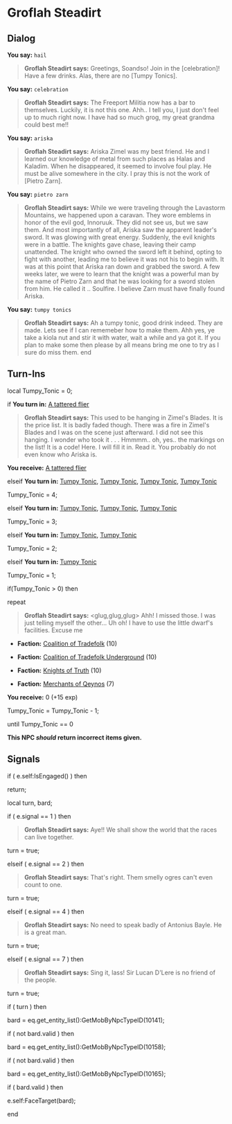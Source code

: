 # Groflah Steadirt
## Dialog

**You say:** `hail`



>**Groflah Steadirt says:** Greetings, Soandso! Join in the [celebration]! Have a few drinks. Alas, there are no [Tumpy Tonics].

**You say:** `celebration`



>**Groflah Steadirt says:** The Freeport Militia now has a bar to themselves. Luckily, it is not this one. Ahh.. I tell you, I just don't feel up to much right now. I have had so much grog, my great grandma could best me!!

**You say:** `ariska`



>**Groflah Steadirt says:** Ariska Zimel was my best friend. He and I learned our knowledge of metal from such places as Halas and Kaladim. When he disappeared, it seemed to involve foul play. He must be alive somewhere in the city. I pray this is not the work of [Pietro Zarn].

**You say:** `pietro zarn`



>**Groflah Steadirt says:** While we were traveling through the Lavastorm Mountains, we happened upon a caravan. They wore emblems in honor of the evil god, Innoruuk. They did not see us, but we saw them. And most importantly of all, Ariska saw the apparent leader's sword. It was glowing with great energy. Suddenly, the evil knights were in a battle. The knights gave chase, leaving their camp unattended. The knight who owned the sword left it behind, opting to fight with another, leading me to believe it was not his to begin with. It was at this point that Ariska ran down and grabbed the sword. A few weeks later, we were to learn that the knight was a powerful man by the name of Pietro Zarn and that he was looking for a sword stolen from him. He called it .. Soulfire. I believe Zarn must have finally found Ariska.

**You say:** `tumpy tonics`



>**Groflah Steadirt says:** Ah a tumpy tonic, good drink indeed. They are made. Lets see if I can rememeber how to make them.  Ahh yes, ye take a kiola nut and stir it with water, wait a while and ya got it.  If you plan to make some then please by all means bring me one to try as I sure do miss them.
end

## Turn-Ins

local Tumpy_Tonic = 0;




if **You turn in:** [A tattered flier](/item/18818)


>**Groflah Steadirt says:** This used to be hanging in Zimel's Blades. It is the price list. It is badly faded though. There was a fire in Zimel's Blades and I was on the scene just afterward. I did not see this hanging. I wonder who took it . . . Hmmmm.. oh, yes.. the markings on the list! It is a code! Here. I will fill it in. Read it. You probably do not even know who Ariska is.


 **You receive:**  [A tattered flier](/item/18819) 

elseif **You turn in:** [Tumpy Tonic](/item/12114), [Tumpy Tonic](/item/12114), [Tumpy Tonic](/item/12114), [Tumpy Tonic](/item/12114)


Tumpy_Tonic = 4;

elseif **You turn in:** [Tumpy Tonic](/item/12114), [Tumpy Tonic](/item/12114), [Tumpy Tonic](/item/12114)


Tumpy_Tonic = 3;

elseif **You turn in:** [Tumpy Tonic](/item/12114), [Tumpy Tonic](/item/12114)


Tumpy_Tonic = 2;

elseif **You turn in:** [Tumpy Tonic](/item/12114)


Tumpy_Tonic = 1;



if(Tumpy_Tonic > 0) then


repeat



>**Groflah Steadirt says:** <glug,glug,glug> Ahh! I missed those. I was just telling myself the other... Uh oh! I have to use the little dwarf's facilities. Excuse me



* __Faction:__ [Coalition of Tradefolk](/faction/229) (10)



* __Faction:__ [Coalition of Tradefolk Underground](/faction/336) (10)



* __Faction:__ [Knights of Truth](/faction/281) (10)



* __Faction:__ [Merchants of Qeynos](/faction/291) (7)



 **You receive:** 0 (+15 exp)



Tumpy_Tonic = Tumpy_Tonic - 1;


until Tumpy_Tonic == 0


**This NPC *should* return incorrect items given.**

## Signals

if ( e.self:IsEngaged() ) then


return;


local turn, bard;



if ( e.signal == 1 ) then


>**Groflah Steadirt says:** Aye!! We shall show the world that the races can live together.


turn = true;



elseif ( e.signal == 2 ) then


>**Groflah Steadirt says:** That's right. Them smelly ogres can't even count to one.


turn = true;

elseif ( e.signal == 4 ) then


>**Groflah Steadirt says:** No need to speak badly of Antonius Bayle. He is a great man.


turn = true;

elseif ( e.signal == 7 ) then


>**Groflah Steadirt says:** Sing it, lass! Sir Lucan D'Lere is no friend of the people.


turn = true;


if ( turn ) then


bard = eq.get_entity_list():GetMobByNpcTypeID(10141);





if ( not bard.valid ) then



bard = eq.get_entity_list():GetMobByNpcTypeID(10158);





if ( not bard.valid ) then 



bard = eq.get_entity_list():GetMobByNpcTypeID(10165);





if ( bard.valid ) then



e.self:FaceTarget(bard);

end


